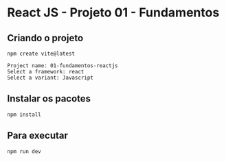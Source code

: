 # React JS - Projeto 01 - Fundamentos

## Criando o projeto

```
npm create vite@latest
```

```
Project name: 01-fundamentos-reactjs
Select a framework: react
Select a variant: Javascript
```

## Instalar os pacotes

```
npm install
```

## Para executar

```
npm run dev
```